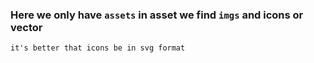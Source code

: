 ### Here we only have `assets` in asset we find `imgs` and icons or vector


`
    it's better that icons be in svg format
`
